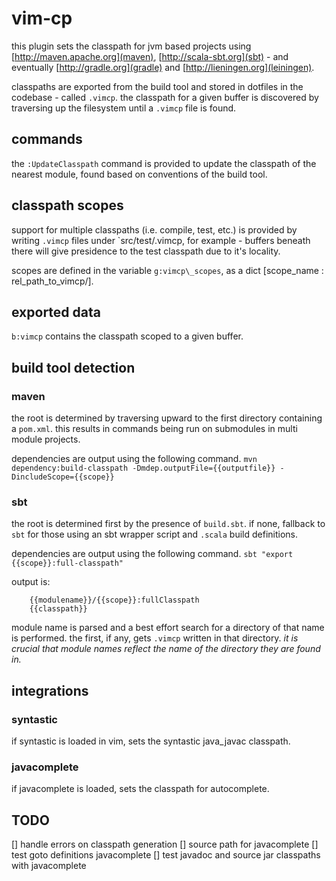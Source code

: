 # vim-cp

this plugin sets the classpath for jvm based projects using [http://maven.apache.org](maven), [http://scala-sbt.org](sbt) - and eventually [http://gradle.org](gradle) and [http://lieningen.org](leiningen).

classpaths are exported from the build tool and stored in dotfiles in the codebase - called `.vimcp`. the classpath for a given buffer is discovered by traversing up the filesystem until a `.vimcp` file is found.

## commands
the `:UpdateClasspath` command is provided to update the classpath of the nearest module, found based on conventions of the build tool.

## classpath scopes
support for multiple classpaths (i.e. compile, test, etc.) is provided by writing `.vimcp` files under `src/test/.vimcp, for example - buffers beneath there will give presidence to the test classpath due to it's locality.

scopes are defined in the variable `g:vimcp\_scopes`, as a dict [scope_name : rel_path_to_vimcp/].

## exported data
`b:vimcp` contains the classpath scoped to a given buffer.

## build tool detection

### maven
the root is determined by traversing upward to the first directory containing a `pom.xml`. this results in commands being run on submodules in multi module projects.

dependencies are output using the following command. 
`mvn dependency:build-classpath -Dmdep.outputFile={{outputfile}} -DincludeScope={{scope}}`

### sbt
the root is determined first by the presence of `build.sbt`. if none, fallback to `sbt` for those using an sbt wrapper script and `.scala` build definitions.

dependencies are output using the following command.
`sbt "export {{scope}}:full-classpath"`

output is:
```
	{{modulename}}/{{scope}}:fullClasspath
	{{classpath}}

```
module name is parsed and a best effort search for a directory of that name is performed. the first, if any, gets `.vimcp` written in that directory. _it is crucial that module names reflect the name of the directory they are found in._

## integrations

### syntastic
if syntastic is loaded in vim, sets the syntastic java_javac classpath.

### javacomplete
if javacomplete is loaded, sets the classpath for autocomplete.

## TODO
[] handle errors on classpath generation
[] source path for javacomplete
[] test goto definitions javacomplete
[] test javadoc and source jar classpaths with javacomplete
